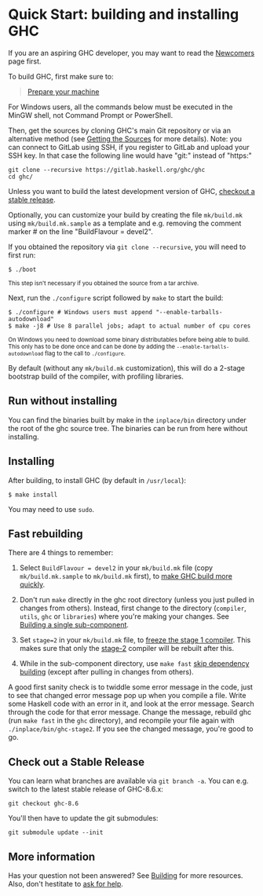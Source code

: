 # Quick Start: building and installing GHC



If you are an aspiring GHC developer, you may want to read the [Newcomers](newcomers) page first.



To build GHC, first make sure to:


>
>
> [Prepare your machine](building/preparation)
>
>


For Windows users, all the commands below must be executed in the MinGW shell, not Command Prompt or PowerShell.



Then, get the sources by cloning GHC's main Git repository or via an alternative method (see [Getting the Sources](building/getting-the-sources) for more details). Note: you can connect to GitLab using SSH, if you register to GitLab and upload your SSH key. In that case the following line would have "git:" instead of "https:"


```
git clone --recursive https://gitlab.haskell.org/ghc/ghc
cd ghc/
```


Unless you want to build the latest development version of GHC, [checkout a stable release](building/quick-start#).



Optionally, you can customize your build by creating the file `mk/build.mk` using `mk/build.mk.sample` as a template and e.g. removing the comment marker \# on the line "BuildFlavour = devel2".



If you obtained the repository via `git clone --recursive`, you will need to first run:


```
$ ./boot
```


<sub>This step isn't necessary if you obtained the source from a tar archive.</sub>



Next, run the `./configure` script followed by `make` to start the build:


```
$ ./configure # Windows users must append "--enable-tarballs-autodownload"
$ make -j8 # Use 8 parallel jobs; adapt to actual number of cpu cores
```


<sub>On Windows you need to download some binary distributables before being able to build.  This only has to be done once and can be done by adding the `--enable-tarballs-autodownload` flag to the call to `./configure`.</sub>



By default (without any `mk/build.mk` customization), this will do a 2-stage bootstrap build of the compiler, with profiling libraries.


## Run without installing



You can find the binaries built by make in the `inplace/bin` directory under the root of the ghc source tree. The binaries can be run from here without installing.


## Installing



After building, to install GHC (by default in `/usr/local`):


```
$ make install
```


You may need to use `sudo`.


## Fast rebuilding



There are 4 things to remember:


1. Select `BuildFlavour = devel2` in your `mk/build.mk` file (copy `mk/build.mk.sample` to `mk/build.mk` first), to
  [make GHC build more quickly](building/using#how-to-make-ghc-build-quickly).

1. Don't run `make` directly in the ghc root directory (unless you just pulled in changes from others). Instead, first
  change to the directory (`compiler`, `utils`, `ghc` or `libraries`) where you're making your changes.
  See [Building a single sub-component](building/using#).


 


1. Set `stage=2` in your `mk/build.mk` file, to
  [freeze the stage 1 compiler](building/using#freezing-stage-1).
  This makes sure that only the
  [stage-2](building/architecture/idiom/stages) compiler will be
  rebuilt after this.

1. While in the sub-component directory, use `make fast`
  [skip dependency building](building/using#skip-dependency-building) (except after pulling in changes from others).


A good first sanity check is to twiddle some error message in the code, just to see that changed error message pop up when you compile a file. Write some Haskell code with an error in it, and look at the error message. Search through the code for that error message. Change the message, rebuild ghc (run `make fast` in the `ghc` directory), and recompile your file again with `./inplace/bin/ghc-stage2`. If you see the changed message, you're good to go.





## Check out a Stable Release



You can learn what branches are available via ```git branch -a```. You can e.g. switch to the latest stable release of GHC-8.6.x:


```
git checkout ghc-8.6
```


You'll then have to update the git submodules:


```
git submodule update --init
```

## More information



Has your question not been answered? See [Building](building) for more resources. Also, don't hestitate to [ask for help](mailing-lists-and-irc).


